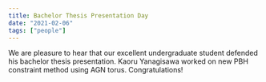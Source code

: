 ```yaml
---
title: Bachelor Thesis Presentation Day
date: "2021-02-06"
tags: ["people"]
---
```


We are pleasure to hear that our excellent undergraduate student defended his bachelor thesis presentation. Kaoru Yanagisawa worked on new PBH constraint method using AGN torus. Congratulations!
